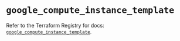 # `google_compute_instance_template`

Refer to the Terraform Registry for docs: [`google_compute_instance_template`](https://registry.terraform.io/providers/hashicorp/google/6.20.0/docs/resources/compute_instance_template).
